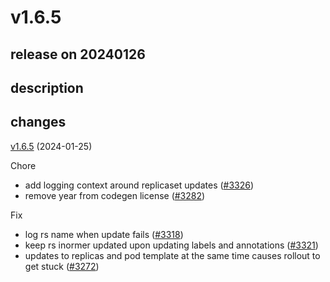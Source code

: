 # v1.6.5

## release on 20240126

## description

## changes

<a href="https://github.com/argoproj/argo-rollouts/compare/v1.6.4...v1.6.5">v1.6.5</a> (2024-01-25)

Chore

* add logging context around replicaset updates (<a href="https://github.com/argoproj/argo-rollouts/issues/3326" data-hovercard-type="pull_request" data-hovercard-url="/argoproj/argo-rollouts/pull/3326/hovercard">#3326</a>)
* remove year from codegen license (<a href="https://github.com/argoproj/argo-rollouts/issues/3282" data-hovercard-type="pull_request" data-hovercard-url="/argoproj/argo-rollouts/pull/3282/hovercard">#3282</a>)

Fix

* log rs name when update fails (<a href="https://github.com/argoproj/argo-rollouts/issues/3318" data-hovercard-type="pull_request" data-hovercard-url="/argoproj/argo-rollouts/pull/3318/hovercard">#3318</a>)
* keep rs inormer updated upon updating labels and annotations (<a href="https://github.com/argoproj/argo-rollouts/issues/3321" data-hovercard-type="pull_request" data-hovercard-url="/argoproj/argo-rollouts/pull/3321/hovercard">#3321</a>)
* updates to replicas and pod template at the same time causes rollout to get stuck (<a href="https://github.com/argoproj/argo-rollouts/issues/3272" data-hovercard-type="pull_request" data-hovercard-url="/argoproj/argo-rollouts/pull/3272/hovercard">#3272</a>)

